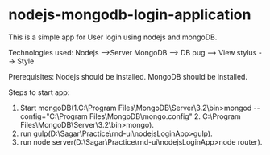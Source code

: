 # nodejs-mongodb-login-application
This is a simple app for User login using nodejs and mongoDB. 

Technologies used:
Nodejs -->Server
MongoDB --> DB
pug     --> View
stylus  --> Style

Prerequisites:
Nodejs should be installed.
MongoDB should be installed.

Steps to start app:
1. Start mongoDB(1.C:\Program Files\MongoDB\Server\3.2\bin>mongod --config="C:\Program Files\MongoDB\mongo.config" 2. C:\Program Files\MongoDB\Server\3.2\bin>mongo).
2. run gulp(D:\Sagar\Practice\rnd-ui\nodejsLoginApp>gulp).
3. run node server(D:\Sagar\Practice\rnd-ui\nodejsLoginApp>node router).
